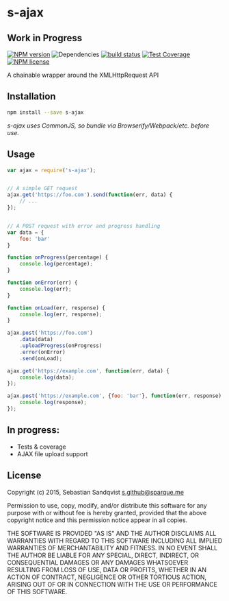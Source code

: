 # s-ajax 

## Work in Progress

[![NPM version](https://img.shields.io/npm/v/s-ajax.svg)](https://www.npmjs.com/package/s-ajax) ![Dependencies](https://img.shields.io/david/sebastiansandqvist/s-ajax.svg) [![build status](http://img.shields.io/travis/sebastiansandqvist/s-ajax.svg)](https://travis-ci.org/sebastiansandqvist/s-ajax) [![Test Coverage](https://codeclimate.com/github/sebastiansandqvist/s-ajax/badges/coverage.svg)](https://codeclimate.com/github/sebastiansandqvist/s-ajax/coverage) [![NPM license](https://img.shields.io/npm/l/s-ajax.svg)](https://www.npmjs.com/package/s-ajax)

A chainable wrapper around the XMLHttpRequest API

## Installation
```bash
npm install --save s-ajax
```
*s-ajax uses CommonJS, so bundle via Browserify/Webpack/etc. before use.*

## Usage
```javascript
var ajax = require('s-ajax');


// A simple GET request
ajax.get('https://foo.com').send(function(err, data) {
	// ...
});


// A POST request with error and progress handling
var data = {
	foo: 'bar'
}

function onProgress(percentage) {
	console.log(percentage);
}

function onError(err) {
	console.log(err);
}

function onLoad(err, response) {
	console.log(err, response);
}

ajax.post('https://foo.com')
	.data(data)
	.uploadProgress(onProgress)
	.error(onError)
	.send(onLoad);

ajax.get('https://example.com', function(err, data) {
	console.log(data);
});

ajax.post('https://example.com', {foo: 'bar'}, function(err, response) {
	console.log(response);
});
```

## In progress:
* Tests & coverage
* AJAX file upload support

## License
Copyright (c) 2015, Sebastian Sandqvist <s.github@sparque.me>

Permission to use, copy, modify, and/or distribute this software for any purpose with or without fee is hereby granted, provided that the above copyright notice and this permission notice appear in all copies.

THE SOFTWARE IS PROVIDED "AS IS" AND THE AUTHOR DISCLAIMS ALL WARRANTIES WITH REGARD TO THIS SOFTWARE INCLUDING ALL IMPLIED WARRANTIES OF MERCHANTABILITY AND FITNESS. IN NO EVENT SHALL THE AUTHOR BE LIABLE FOR ANY SPECIAL, DIRECT, INDIRECT, OR CONSEQUENTIAL DAMAGES OR ANY DAMAGES WHATSOEVER RESULTING FROM LOSS OF USE, DATA OR PROFITS, WHETHER IN AN ACTION OF CONTRACT, NEGLIGENCE OR OTHER TORTIOUS ACTION, ARISING OUT OF OR IN CONNECTION WITH THE USE OR PERFORMANCE OF THIS SOFTWARE.